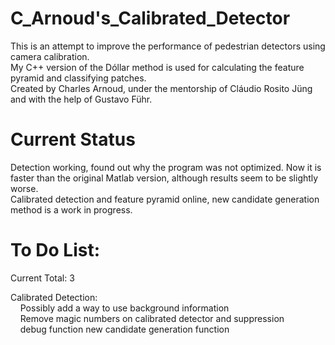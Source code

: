 C_Arnoud's_Calibrated_Detector  
======================  
  
This is an attempt to improve the performance of pedestrian detectors using camera calibration.  
My C++ version of the Dóllar method is used for calculating the feature pyramid and classifying patches.    
Created by Charles Arnoud, under the mentorship of Cláudio Rosito Jüng and with the help of Gustavo Führ.  
  
  
Current Status  
======================  
  
Detection working, found out why the program was not optimized. 
Now it is faster than the original Matlab version, although results seem to be slightly worse.   
Calibrated detection and feature pyramid online, new candidate generation method is a work in progress.  
  
  
To Do List:  
======================  
  
Current Total: 3    
  
Calibrated Detection:  
&nbsp;&nbsp;&nbsp;&nbsp;Possibly add a way to use background information  
&nbsp;&nbsp;&nbsp;&nbsp;Remove magic numbers on calibrated detector and suppression  
&nbsp;&nbsp;&nbsp;&nbsp;debug function new candidate generation function  
      